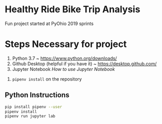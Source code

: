 # Healthy Ride Bike Trip Analysis
Fun project started at PyOhio 2019 sprints

# Steps Necessary for project
1) Python 3.7 ~ https://www.python.org/downloads/
2) Github Desktop (helpful if you have it) ~ https://desktop.github.com/
3) Jupyter Notebook
_How to use Jupyter Notebook_
1. ```pipenv install``` on the repository

## Python Instructions
```bash
pip install pipenv --user
pipenv install
pipenv run jupyter lab
```
